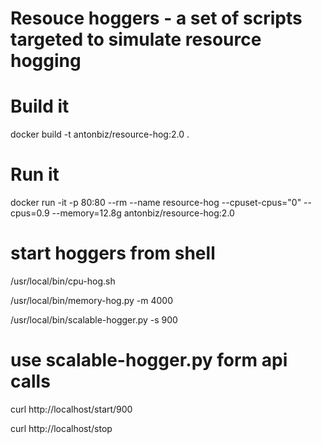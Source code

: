 # Resouce hoggers - a set of scripts targeted to simulate resource hogging

# Build it

docker build -t antonbiz/resource-hog:2.0 .

# Run it

docker run -it -p 80:80 --rm --name resource-hog --cpuset-cpus="0" --cpus=0.9 --memory=12.8g antonbiz/resource-hog:2.0

# start hoggers from shell

/usr/local/bin/cpu-hog.sh

/usr/local/bin/memory-hog.py -m 4000

/usr/local/bin/scalable-hogger.py -s 900

# use scalable-hogger.py form api calls

curl http://localhost/start/900

curl http://localhost/stop

